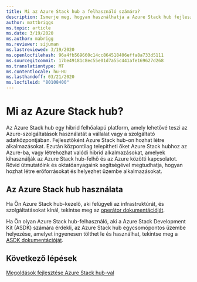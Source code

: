 ```yaml
---
title: Mi az Azure Stack hub a felhasználó számára?
description: Ismerje meg, hogyan használhatja a Azure Stack hub fejlesztőként.
author: mattbriggs
ms.topic: article
ms.date: 3/19/2020
ms.author: mabrigg
ms.reviewer: sijuman
ms.lastreviewed: 3/19/2020
ms.openlocfilehash: 96a4fb569660c14cc864518406effa8a733d5111
ms.sourcegitcommit: 17be49181c8ec55e01d7a55c441afe169627d268
ms.translationtype: MT
ms.contentlocale: hu-HU
ms.lasthandoff: 03/21/2020
ms.locfileid: "80108400"
---
```

# <a name="what-is-azure-stack-hub"></a>Mi az Azure Stack hub?

Az Azure Stack hub egy hibrid felhőalapú platform, amely lehetővé teszi az Azure-szolgáltatások használatát a vállalat vagy a szolgáltató adatközpontjában. Fejlesztőként Azure Stack hub-on hozhat létre alkalmazásokat. Ezután központilag telepítheti őket Azure Stack hubhoz az Azure-ba, vagy létrehozhat valódi hibrid alkalmazásokat, amelyek kihasználják az Azure Stack hub-felhő és az Azure közötti kapcsolatot. Rövid útmutatóink és oktatóanyagaink segítségével megtudhatja, hogyan hozhat létre erőforrásokat és helyezhet üzembe alkalmazásokat.

## <a name="how-to-use-azure-stack-hub"></a>Az Azure Stack hub használata

Ha Ön Azure Stack hub-kezelő, aki felügyeli az infrastruktúrát, és szolgáltatásokat kínál, tekintse meg az [operátor dokumentációját](https://docs.microsoft.com/azure-stack/operator/).

Ha Ön olyan Azure Stack hub-felhasználó, aki a Azure Stack Development Kit (ASDK) számára érdekli, az Azure Stack hub egycsomópontos üzembe helyezése, amelyet ingyenesen tölthet le és használhat, tekintse meg a [ASDK dokumentációját](https://docs.microsoft.com/azure-stack/asdk/).

## <a name="next-steps"></a>Következő lépések

[Megoldások fejlesztése Azure Stack hub-val](azure-stack-dev-start.md)